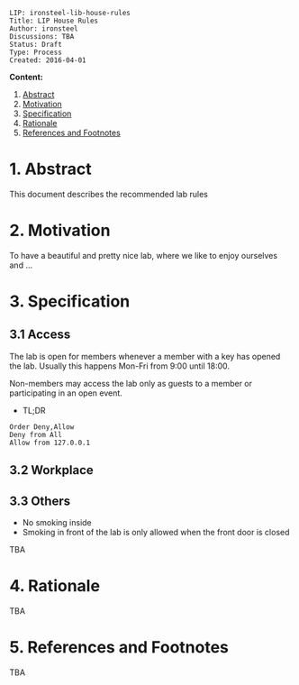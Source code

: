 ```
LIP: ironsteel-lib-house-rules
Title: LIP House Rules 
Author: ironsteel
Discussions: TBA 
Status: Draft
Type: Process
Created: 2016-04-01
```


**Content:**

1. [Abstract](#1-abstract)
2. [Motivation](#2-motivation)
3. [Specification](#3-specification)
4. [Rationale](#4-rationale)
5. [References and Footnotes](#5-references-and-footnotes)


# 1. Abstract

This document describes the recommended lab rules

# 2. Motivation

To have a beautiful and pretty nice lab, where we like to enjoy ourselves and ...

# 3. Specification

## 3.1 Access

The lab is open for members whenever a member with a key has opened the lab. Usually this happens Mon-Fri from 9:00 until 18:00. 

Non-members may access the lab only as guests to a member or participating in an open event.

  - TL;DR
```
Order Deny,Allow
Deny from All
Allow from 127.0.0.1
```


#### 


## 3.2 Workplace
## 3.3 Others

* No smoking inside
* Smoking in front of the lab is only allowed when the front door is closed 


TBA

# 4. Rationale

TBA

# 5. References and Footnotes

TBA
